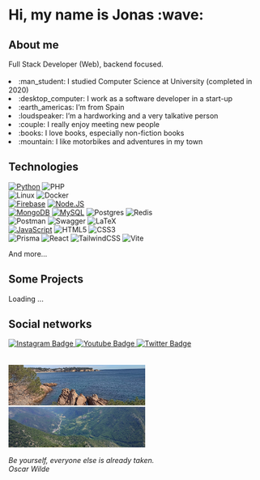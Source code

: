 
<h1> Hi, my name is Jonas :wave:</h1>

<h2> About me</h2>
Full Stack Developer (Web), backend focused.
<br>

<br>
<li>:man_student: I studied Computer Science at University (completed in 2020)</li>
<li>:desktop_computer: I work as a software developer in a start-up </li>
<li>:earth_americas: I’m from Spain </li>
<li>:loudspeaker: I’m a hardworking and a very talkative person </li>
<li>:couple: I really enjoy meeting new people </li>
<li>:books: I love books, especially non-fiction books</li>
<li>:mountain: I like motorbikes and adventures in my town</li>

<h2> Technologies</h2>

[![Python](https://img.shields.io/badge/Python-yellow?style=for-the-badge&logo=python&logoColor=white&labelColor=101010)]()
![PHP](https://img.shields.io/badge/php-%23777BB4.svg?style=for-the-badge&logo=php&logoColor=white)
</br>
![Linux](https://img.shields.io/badge/Linux-FCC624?style=for-the-badge&logo=linux&logoColor=black)
![Docker](https://img.shields.io/badge/docker-%230db7ed.svg?style=for-the-badge&logo=docker&logoColor=white)
</br>
[![Firebase](https://img.shields.io/badge/Firebase-FFCA28?style=for-the-badge&logo=firebase&logoColor=white&labelColor=101010)]()
[![Node.JS](https://img.shields.io/badge/Node.JS-339933?style=for-the-badge&logo=node.js&logoColor=white&labelColor=101010)]()
</br>
[![MongoDB](https://img.shields.io/badge/MongoDB-47A248?style=for-the-badge&logo=mongodb&logoColor=white&labelColor=101010)]()
[![MySQL](https://img.shields.io/badge/MySQL-4479A1?style=for-the-badge&logo=mysql&logoColor=white&labelColor=101010)]()
![Postgres](https://img.shields.io/badge/postgres-%23316192.svg?style=for-the-badge&logo=postgresql&logoColor=white)
![Redis](https://img.shields.io/badge/redis-%23DD0031.svg?style=for-the-badge&logo=redis&logoColor=white)
</br>
![Postman](https://img.shields.io/badge/Postman-FF6C37?style=for-the-badge&logo=postman&logoColor=white)
![Swagger](https://img.shields.io/badge/-Swagger-%23Clojure?style=for-the-badge&logo=swagger&logoColor=white)
![LaTeX](https://img.shields.io/badge/latex-%23008080.svg?style=for-the-badge&logo=latex&logoColor=white)
</br>
[![JavaScript](https://img.shields.io/badge/JavaScript-F7DF1E?style=for-the-badge&logo=javascript&logoColor=white&labelColor=101010)]()
![HTML5](https://img.shields.io/badge/html5-%23E34F26.svg?style=for-the-badge&logo=html5&logoColor=white)
![CSS3](https://img.shields.io/badge/css3-%231572B6.svg?style=for-the-badge&logo=css3&logoColor=white)
</br>
![Prisma](https://img.shields.io/badge/Prisma-3982CE?style=for-the-badge&logo=Prisma&logoColor=white)
![React](https://img.shields.io/badge/react-%2320232a.svg?style=for-the-badge&logo=react&logoColor=%2361DAFB)
![TailwindCSS](https://img.shields.io/badge/tailwindcss-%2338B2AC.svg?style=for-the-badge&logo=tailwind-css&logoColor=white)
![Vite](https://img.shields.io/badge/vite-%23646CFF.svg?style=for-the-badge&logo=vite&logoColor=white)

And more...

<h2> Some Projects</h2>
Loading ...

<h2> Social networks</h2>
<div id="badges">
  <a href="https://www.instagram.com/TODO/">
    <img src="https://img.shields.io/badge/Instagram-E4405F?style=for-the-badge&logo=instagram&logoColor=white" alt="Instagram Badge"/>
  </a>
  <a href="your-youtube-URL">
    <img src="https://img.shields.io/badge/YouTube-red?style=for-the-badge&logo=youtube&logoColor=white" alt="Youtube Badge"/>
  </a>
  <a href="your-twitter-URL">
    <img src="https://img.shields.io/badge/Twitter-blue?style=for-the-badge&logo=twitter&logoColor=white" alt="Twitter Badge"/>
  </a>
</div>

<br>
<br>
<div>
  <img src="./content/about_me/beach.png" width="270px" height="80px">
  <img src="./content/about_me/mountain.png" width="270px" height="80px">
</div>

<i>Be yourself, everyone else is already taken.</i><br>
<i>Oscar Wilde</i>
